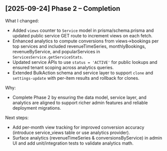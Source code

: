 

## [2025-09-24] Phase 2 – Completion
What I changed:
- Added `views` counter to `Service` model in prisma/schema.prisma and updated public service GET route to increment views on each fetch.
- Enhanced analytics to compute conversions from views→bookings per top services and included revenueTimeSeries, monthlyBookings, revenueByService, and popularServices in `ServicesService.getServiceStats`.
- Updated service APIs to use `status = 'ACTIVE'` for public lookups and ensured tenant scoping across analytics queries.
- Extended BulkAction schema and service layer to support `clone` and `settings-update` with per-item results and rollback for clones.

Why:
- Complete Phase 2 by ensuring the data model, service layer, and analytics are aligned to support richer admin features and reliable deployment migrations.

Next steps:
- Add per-month view tracking for improved conversion accuracy (introduce service_views table or use analytics provider).
- Surface analytics (revenueTimeSeries & conversionsByService) in admin UI and add unit/integration tests to validate analytics math.
